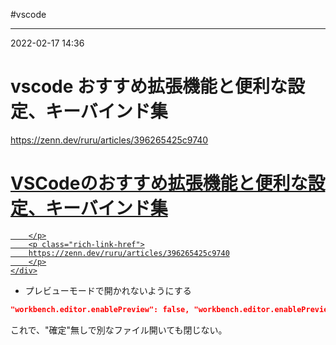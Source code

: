 #vscode

---
2022-02-17  14:36

# vscode  おすすめ拡張機能と便利な設定、キーバインド集

https://zenn.dev/ruru/articles/396265425c9740

<div class="rich-link-card-container"><a class="rich-link-card" href="https://zenn.dev/ruru/articles/396265425c9740" target="_blank">
	<div class="rich-link-image-container">
		<div class="rich-link-image" style="background-image: url('https://res.cloudinary.com/zenn/image/upload/s--D6JsC5hv--/co_rgb:222%2Cg_south_west%2Cl_text:notosansjp-medium.otf_37_bold:OkazakiRui%2Cx_203%2Cy_98/c_fit%2Cco_rgb:222%2Cg_north_west%2Cl_text:notosansjp-medium.otf_70_bold:VSCode%25E3%2581%25AE%25E3%2581%258A%25E3%2581%2599%25E3%2581%2599%25E3%2582%2581%25E6%258B%25A1%25E5%25BC%25B5%25E6%25A9%259F%25E8%2583%25BD%25E3%2581%25A8%25E4%25BE%25BF%25E5%2588%25A9%25E3%2581%25AA%25E8%25A8%25AD%25E5%25AE%259A%25E3%2580%2581%25E3%2582%25AD%25E3%2583%25BC%25E3%2583%2590%25E3%2582%25A4%25E3%2583%25B3%25E3%2583%2589%25E9%259B%2586%2Cw_1010%2Cx_90%2Cy_100/g_south_west%2Ch_90%2Cl_fetch:aHR0cHM6Ly9saDMuZ29vZ2xldXNlcmNvbnRlbnQuY29tL2EtL0FPaDE0R2plVExFU2g3MENhVmUxN3hKc3ZuWlI0OHc2TG5wRFoxMVR1RlA3cUE9czgwLWM=%2Cr_max%2Cw_90%2Cx_87%2Cy_72/v1627274783/default/og-base_z4sxah.png')">
	</div>
	</div>
	<div class="rich-link-card-text">
		<h1 class="rich-link-card-title">VSCodeのおすすめ拡張機能と便利な設定、キーバインド集</h1>
		<p class="rich-link-card-description">
		
		</p>
		<p class="rich-link-href">
		https://zenn.dev/ruru/articles/396265425c9740
		</p>
	</div>
</a></div>



- プレビューモードで開かれないようにする
```json
"workbench.editor.enablePreview": false, "workbench.editor.enablePreviewFromQuickOpen": false
```
これで、"確定"無しで別なファイル開いても閉じない。



